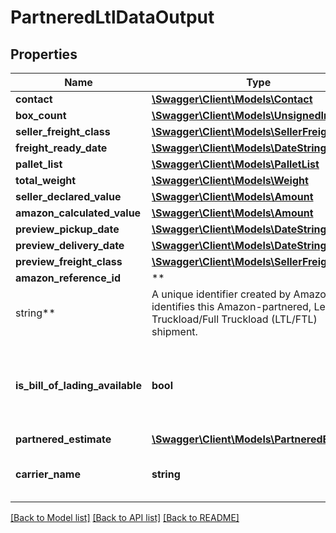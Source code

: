 # PartneredLtlDataOutput

## Properties

Name | Type | Description | Notes
------------ | ------------- | ------------- | -------------
**contact** | [**\Swagger\Client\Models\Contact**](Contact.md) |  |
**box_count** | [**\Swagger\Client\Models\UnsignedIntType**](UnsignedIntType.md) |  |
**seller_freight_class** | [**\Swagger\Client\Models\SellerFreightClass**](SellerFreightClass.md) |  | [optional]
**freight_ready_date** | [**\Swagger\Client\Models\DateStringType**](DateStringType.md) |  |
**pallet_list** | [**\Swagger\Client\Models\PalletList**](PalletList.md) |  |
**total_weight** | [**\Swagger\Client\Models\Weight**](Weight.md) |  |
**seller_declared_value** | [**\Swagger\Client\Models\Amount**](Amount.md) |  | [optional]
**amazon_calculated_value** | [**\Swagger\Client\Models\Amount**](Amount.md) |  | [optional]
**preview_pickup_date** | [**\Swagger\Client\Models\DateStringType**](DateStringType.md) |  |
**preview_delivery_date** | [**\Swagger\Client\Models\DateStringType**](DateStringType.md) |  |
**preview_freight_class** | [**\Swagger\Client\Models\SellerFreightClass**](SellerFreightClass.md) |  |
**amazon_reference_id** | **
string** | A unique identifier created by Amazon that identifies this Amazon-partnered, Less Than Truckload/Full Truckload (LTL/FTL) shipment. |
**is_bill_of_lading_available** | **bool** | Indicates whether the bill of lading for the shipment is available. |
**partnered_estimate** | [**\Swagger\Client\Models\PartneredEstimate**](PartneredEstimate.md) |  | [optional]
**carrier_name** | **string** | The carrier for the inbound shipment. |

[[Back to Model list]](../../README.md#documentation-for-models) [[Back to API list]](../../README.md#documentation-for-api-endpoints) [[Back to README]](../../README.md)

